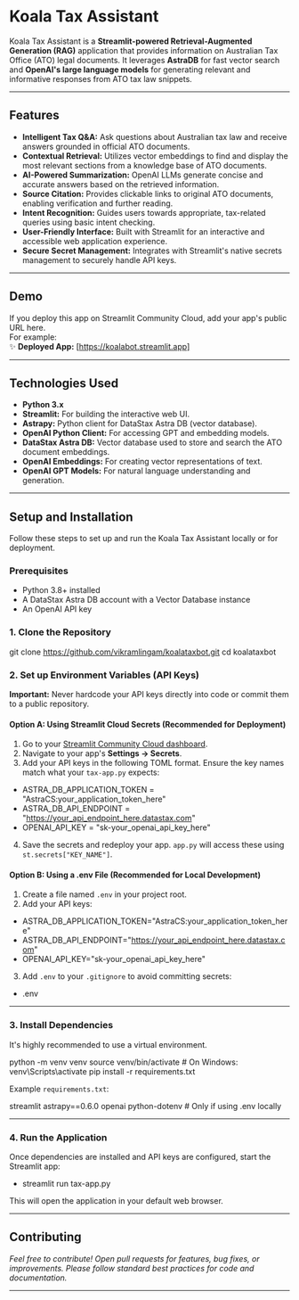 # Koala Tax Assistant

Koala Tax Assistant is a **Streamlit-powered Retrieval-Augmented Generation (RAG)** application that provides information on Australian Tax Office (ATO) legal documents. It leverages **AstraDB** for fast vector search and **OpenAI's large language models** for generating relevant and informative responses from ATO tax law snippets.

---

## Features

- **Intelligent Tax Q&A:** Ask questions about Australian tax law and receive answers grounded in official ATO documents.
- **Contextual Retrieval:** Utilizes vector embeddings to find and display the most relevant sections from a knowledge base of ATO documents.
- **AI-Powered Summarization:** OpenAI LLMs generate concise and accurate answers based on the retrieved information.
- **Source Citation:** Provides clickable links to original ATO documents, enabling verification and further reading.
- **Intent Recognition:** Guides users towards appropriate, tax-related queries using basic intent checking.
- **User-Friendly Interface:** Built with Streamlit for an interactive and accessible web application experience.
- **Secure Secret Management:** Integrates with Streamlit's native secrets management to securely handle API keys.

---

## Demo

If you deploy this app on Streamlit Community Cloud, add your app's public URL here.  
For example:  
✨ **Deployed App:** [https://koalabot.streamlit.app]

---

## Technologies Used

- **Python 3.x**
- **Streamlit:** For building the interactive web UI.
- **Astrapy:** Python client for DataStax Astra DB (vector database).
- **OpenAI Python Client:** For accessing GPT and embedding models.
- **DataStax Astra DB:** Vector database used to store and search the ATO document embeddings.
- **OpenAI Embeddings:** For creating vector representations of text.
- **OpenAI GPT Models:** For natural language understanding and generation.

---

## Setup and Installation

Follow these steps to set up and run the Koala Tax Assistant locally or for deployment.

### Prerequisites

- Python 3.8+ installed
- A DataStax Astra DB account with a Vector Database instance
- An OpenAI API key

### 1. Clone the Repository

git clone https://github.com/vikramlingam/koalataxbot.git
cd koalataxbot


### 2. Set up Environment Variables (API Keys)

**Important:** Never hardcode your API keys directly into code or commit them to a public repository.

#### Option A: Using Streamlit Cloud Secrets (Recommended for Deployment)

1. Go to your [Streamlit Community Cloud dashboard](https://share.streamlit.io).
2. Navigate to your app's **Settings → Secrets**.
3. Add your API keys in the following TOML format. Ensure the key names match what your `tax-app.py` expects:

- ASTRA_DB_APPLICATION_TOKEN = "AstraCS:your_application_token_here"
- ASTRA_DB_API_ENDPOINT = "https://your_api_endpoint_here.datastax.com"
- OPENAI_API_KEY = "sk-your_openai_api_key_here"


4. Save the secrets and redeploy your app. `app.py` will access these using `st.secrets["KEY_NAME"]`.

#### Option B: Using a .env File (Recommended for Local Development)

1. Create a file named `.env` in your project root.
2. Add your API keys:

- ASTRA_DB_APPLICATION_TOKEN="AstraCS:your_application_token_here"
- ASTRA_DB_API_ENDPOINT="https://your_api_endpoint_here.datastax.com"
- OPENAI_API_KEY="sk-your_openai_api_key_here"


3. Add `.env` to your `.gitignore` to avoid committing secrets:

- .env


---

### 3. Install Dependencies

It's highly recommended to use a virtual environment.

python -m venv venv
source venv/bin/activate # On Windows: venv\Scripts\activate
pip install -r requirements.txt


Example `requirements.txt`:

streamlit
astrapy==0.6.0
openai
python-dotenv # Only if using .env locally


---

### 4. Run the Application

Once dependencies are installed and API keys are configured, start the Streamlit app:

- streamlit run tax-app.py


This will open the application in your default web browser.

---

## Contributing

*Feel free to contribute! Open pull requests for features, bug fixes, or improvements. Please follow standard best practices for code and documentation.*

---
